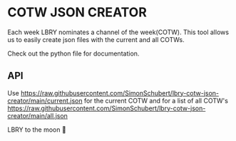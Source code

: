 # COTW JSON CREATOR

Each week LBRY nominates a channel of the week(COTW). This tool allows us to easily create json files with the current and all COTWs.

Check out the python file for documentation.

## API 

Use https://raw.githubusercontent.com/SimonSchubert/lbry-cotw-json-creator/main/current.json for the current COTW and for a list of all COTW's https://raw.githubusercontent.com/SimonSchubert/lbry-cotw-json-creator/main/all.json

LBRY to the moon 🚀
